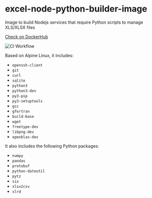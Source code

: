 # excel-node-python-builder-image
Image to build Nodejs services that require Python scripts to manage XLS/XLSX files

[Check on DockerHub](https://hub.docker.com/repository/docker/blacksoulgem95/excel-node-python)

![CI Workflow](https://github.com/blacksoulgem95/excel-node-python-builder-image/actions/workflows/ci/badge.svg)


Based on Alpine Linux, it includes:
- `openssh-client`
- `git`
- `curl`
- `sqlite`
- `python3`
- `python3-dev`
- `py3-pip`
- `py3-setuptools`
- `gcc`
- `gfortran`
- `build-base`
- `wget `
- `freetype-dev`
- `libpng-dev`
- `openblas-dev`

It also includes the following Python packages:
- `numpy`
- `pandas`
- `protobuf`
- `python-dateutil`
- `pytz`
- `six`
- `xlsx2csv`
- `xlrd`